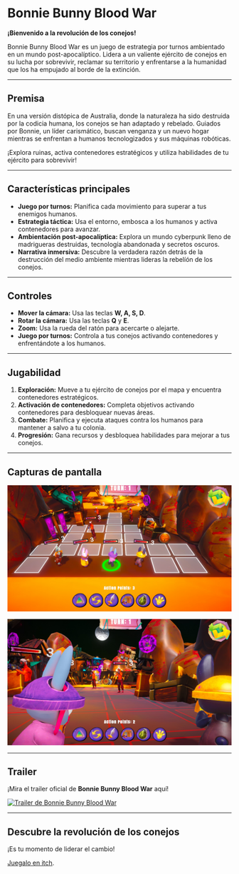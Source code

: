 # Bonnie Bunny Blood War

**¡Bienvenido a la revolución de los conejos!**

Bonnie Bunny Blood War es un juego de estrategia por turnos ambientado en un mundo post-apocalíptico. Lidera a un valiente ejército de conejos en su lucha por sobrevivir, reclamar su territorio y enfrentarse a la humanidad que los ha empujado al borde de la extinción.

---

## Premisa

En una versión distópica de Australia, donde la naturaleza ha sido destruida por la codicia humana, los conejos se han adaptado y rebelado. Guiados por Bonnie, un líder carismático, buscan venganza y un nuevo hogar mientras se enfrentan a humanos tecnologizados y sus máquinas robóticas.

¡Explora ruinas, activa contenedores estratégicos y utiliza habilidades de tu ejército para sobrevivir!

---

## Características principales

- **Juego por turnos:** Planifica cada movimiento para superar a tus enemigos humanos.
- **Estrategia táctica:** Usa el entorno, embosca a los humanos y activa contenedores para avanzar.
- **Ambientación post-apocalíptica:** Explora un mundo cyberpunk lleno de madrigueras destruidas, tecnología abandonada y secretos oscuros.
- **Narrativa inmersiva:** Descubre la verdadera razón detrás de la destrucción del medio ambiente mientras lideras la rebelíón de los conejos.

---

## Controles

- **Mover la cámara:** Usa las teclas **W, A, S, D**.
- **Rotar la cámara:** Usa las teclas **Q** y **E**.
- **Zoom:** Usa la rueda del ratón para acercarte o alejarte.
- **Juego por turnos:** Controla a tus conejos activando contenedores y enfrentándote a los humanos.

---

## Jugabilidad

1. **Exploración:** Mueve a tu ejército de conejos por el mapa y encuentra contenedores estratégicos.
2. **Activación de contenedores:** Completa objetivos activando contenedores para desbloquear nuevas áreas.
3. **Combate:** Planifica y ejecuta ataques contra los humanos para mantener a salvo a tu colonia.
4. **Progresión:** Gana recursos y desbloquea habilidades para mejorar a tus conejos.

---

## Capturas de pantalla

![Gameplay Screenshot 1](Assets/Art/Screenshot/GameplayConejos.jpg)

![Gameplay Screenshot 2](Assets/Art/Screenshot/GameplayConejos2.jpg)

---

## Trailer

¡Mira el trailer oficial de **Bonnie Bunny Blood War** aquí!

[![Trailer de Bonnie Bunny Blood War](https://img.youtube.com/vi/-yrQU1-xZ7k/0.jpg)](https://youtu.be/-yrQU1-xZ7k?si=c5UovxqCd0D9KAj4)

---

## Descubre la revolución de los conejos

¡Es tu momento de liderar el cambio!

[Juegalo en itch](https://a-la-fresh.itch.io/bonnie-bunny-blood). 

